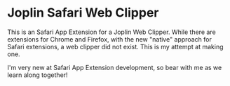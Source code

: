# Joplin Safari Web Clipper
This is an Safari App Extension for a Joplin Web Clipper. While there are extensions for Chrome and Firefox, with the new "native" approach for Safari extensions, a web clipper did not exist. This is my attempt at making one.

I'm very new at Safari App Extension development, so bear with me as we learn along together!
